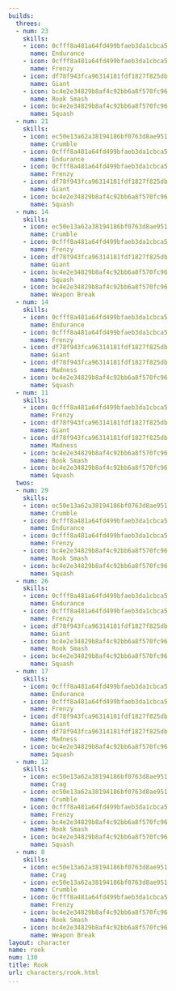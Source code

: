 ```yaml
---
builds:
  threes:
  - num: 23
    skills:
    - icon: 0cfff8a481a64fd499bfaeb3da1cbca5
      name: Endurance
    - icon: 0cfff8a481a64fd499bfaeb3da1cbca5
      name: Frenzy
    - icon: df78f943fca96314181fdf1827f825db
      name: Giant
    - icon: bc4e2e34829b8af4c92bb6a8f570fc96
      name: Rook Smash
    - icon: bc4e2e34829b8af4c92bb6a8f570fc96
      name: Squash
  - num: 21
    skills:
    - icon: ec50e13a62a38194186bf0763d8ae951
      name: Crumble
    - icon: 0cfff8a481a64fd499bfaeb3da1cbca5
      name: Endurance
    - icon: 0cfff8a481a64fd499bfaeb3da1cbca5
      name: Frenzy
    - icon: df78f943fca96314181fdf1827f825db
      name: Giant
    - icon: bc4e2e34829b8af4c92bb6a8f570fc96
      name: Squash
  - num: 14
    skills:
    - icon: ec50e13a62a38194186bf0763d8ae951
      name: Crumble
    - icon: 0cfff8a481a64fd499bfaeb3da1cbca5
      name: Frenzy
    - icon: df78f943fca96314181fdf1827f825db
      name: Giant
    - icon: bc4e2e34829b8af4c92bb6a8f570fc96
      name: Squash
    - icon: bc4e2e34829b8af4c92bb6a8f570fc96
      name: Weapon Break
  - num: 14
    skills:
    - icon: 0cfff8a481a64fd499bfaeb3da1cbca5
      name: Endurance
    - icon: 0cfff8a481a64fd499bfaeb3da1cbca5
      name: Frenzy
    - icon: df78f943fca96314181fdf1827f825db
      name: Giant
    - icon: df78f943fca96314181fdf1827f825db
      name: Madness
    - icon: bc4e2e34829b8af4c92bb6a8f570fc96
      name: Squash
  - num: 11
    skills:
    - icon: 0cfff8a481a64fd499bfaeb3da1cbca5
      name: Frenzy
    - icon: df78f943fca96314181fdf1827f825db
      name: Giant
    - icon: df78f943fca96314181fdf1827f825db
      name: Madness
    - icon: bc4e2e34829b8af4c92bb6a8f570fc96
      name: Rook Smash
    - icon: bc4e2e34829b8af4c92bb6a8f570fc96
      name: Squash
  twos:
  - num: 29
    skills:
    - icon: ec50e13a62a38194186bf0763d8ae951
      name: Crumble
    - icon: 0cfff8a481a64fd499bfaeb3da1cbca5
      name: Endurance
    - icon: 0cfff8a481a64fd499bfaeb3da1cbca5
      name: Frenzy
    - icon: bc4e2e34829b8af4c92bb6a8f570fc96
      name: Rook Smash
    - icon: bc4e2e34829b8af4c92bb6a8f570fc96
      name: Squash
  - num: 26
    skills:
    - icon: 0cfff8a481a64fd499bfaeb3da1cbca5
      name: Endurance
    - icon: 0cfff8a481a64fd499bfaeb3da1cbca5
      name: Frenzy
    - icon: df78f943fca96314181fdf1827f825db
      name: Giant
    - icon: bc4e2e34829b8af4c92bb6a8f570fc96
      name: Rook Smash
    - icon: bc4e2e34829b8af4c92bb6a8f570fc96
      name: Squash
  - num: 17
    skills:
    - icon: 0cfff8a481a64fd499bfaeb3da1cbca5
      name: Endurance
    - icon: 0cfff8a481a64fd499bfaeb3da1cbca5
      name: Frenzy
    - icon: df78f943fca96314181fdf1827f825db
      name: Giant
    - icon: df78f943fca96314181fdf1827f825db
      name: Madness
    - icon: bc4e2e34829b8af4c92bb6a8f570fc96
      name: Squash
  - num: 12
    skills:
    - icon: ec50e13a62a38194186bf0763d8ae951
      name: Crag
    - icon: ec50e13a62a38194186bf0763d8ae951
      name: Crumble
    - icon: 0cfff8a481a64fd499bfaeb3da1cbca5
      name: Frenzy
    - icon: bc4e2e34829b8af4c92bb6a8f570fc96
      name: Rook Smash
    - icon: bc4e2e34829b8af4c92bb6a8f570fc96
      name: Squash
  - num: 8
    skills:
    - icon: ec50e13a62a38194186bf0763d8ae951
      name: Crag
    - icon: ec50e13a62a38194186bf0763d8ae951
      name: Crumble
    - icon: 0cfff8a481a64fd499bfaeb3da1cbca5
      name: Frenzy
    - icon: bc4e2e34829b8af4c92bb6a8f570fc96
      name: Rook Smash
    - icon: bc4e2e34829b8af4c92bb6a8f570fc96
      name: Weapon Break
layout: character
name: rook
num: 130
title: Rook
url: characters/rook.html
...
```

